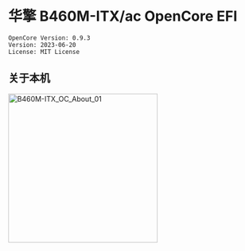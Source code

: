 # 华擎 B460M-ITX/ac OpenCore EFI

```
OpenCore Version: 0.9.3
Version: 2023-06-20
License: MIT License
```

## 关于本机

<img width="300" src="https://cdn.staticaly.com/gh/inferno0303/assets@main/README图床/B460M-ITX_OC_About_01.20y8y3ks1ta8.webp" alt="B460M-ITX_OC_About_01">
